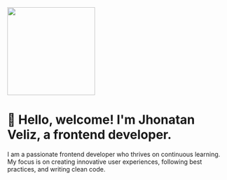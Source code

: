 <div id="header" aling="center">
    <img src="https://giphy.com/clips/moon-sweet-dreams-sweetdreams-JguzdF3Ceu9AInS2lv" width="200">
    <h1 aling="center">&#x1F44B; Hello, welcome! I'm Jhonatan Veliz, a frontend developer.</h1>
    <p aling="center" >I am a passionate frontend developer who thrives on continuous learning. My focus is on creating innovative user experiences, following best practices, and writing clean code.</p>
</div>
